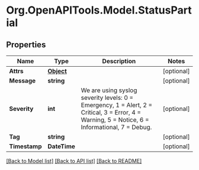
# Org.OpenAPITools.Model.StatusPartial

## Properties

Name | Type | Description | Notes
------------ | ------------- | ------------- | -------------
**Attrs** | [**Object**](.md) |  | [optional] 
**Message** | **string** |  | [optional] 
**Severity** | **int** | We are using syslog severity levels: 0 &#x3D; Emergency, 1 &#x3D; Alert, 2 &#x3D; Critical, 3 &#x3D; Error, 4 &#x3D; Warning, 5 &#x3D; Notice, 6 &#x3D; Informational, 7 &#x3D; Debug.  | [optional] 
**Tag** | **string** |  | [optional] 
**Timestamp** | **DateTime** |  | [optional] 

[[Back to Model list]](../README.md#documentation-for-models)
[[Back to API list]](../README.md#documentation-for-api-endpoints)
[[Back to README]](../README.md)

